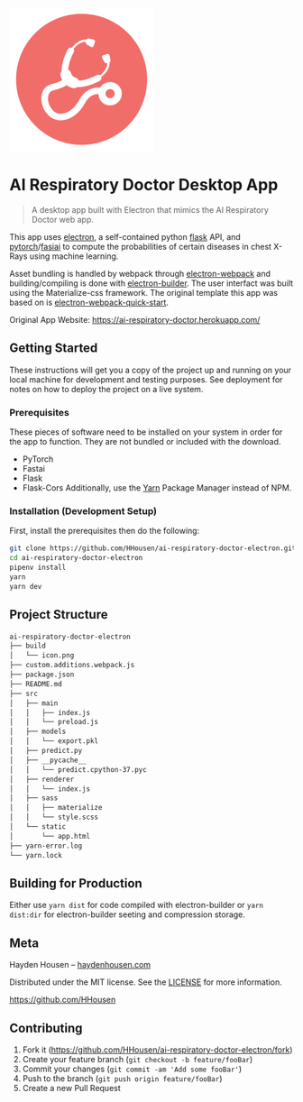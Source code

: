 ![AI Respiratory Doctor Logo](build/icon.png)
# AI Respiratory Doctor Desktop App
> A desktop app built with Electron that mimics the AI Respiratory Doctor web app.

This app uses [electron](https://electronjs.org/), a self-contained python [flask](https://flask.palletsprojects.com/en/1.1.x/) API, and [pytorch](https://pytorch.org/)/[fasiai](https://docs.fast.ai/) to compute the probabilities of certain diseases in chest X-Rays using machine learning.

Asset bundling is handled by webpack through [electron-webpack](https://github.com/electron-userland/electron-webpack) and building/compiling is done with [electron-builder](https://github.com/electron-userland/electron-builder). The user interfact was built using the Materialize-css framework. The original template this app was based on is [electron-webpack-quick-start](https://github.com/electron-userland/electron-webpack-quick-start).

Original App Website: <https://ai-respiratory-doctor.herokuapp.com/>

## Getting Started
These instructions will get you a copy of the project up and running on your local machine for development and testing purposes. See deployment for notes on how to deploy the project on a live system.

### Prerequisites
These pieces of software need to be installed on your system in order for the app to function. They are not bundled or included with the download. 
* PyTorch
* Fastai
* Flask
* Flask-Cors
Additionally, use the [Yarn](https://yarnpkg.com/) Package Manager instead of NPM. 

### Installation (Development Setup)
First, install the prerequisites then do the following:
```bash
git clone https://github.com/HHousen/ai-respiratory-doctor-electron.git
cd ai-respiratory-doctor-electron
pipenv install
yarn
yarn dev
```

## Project Structure
```bash
ai-respiratory-doctor-electron
├── build
│   └── icon.png
├── custom.additions.webpack.js
├── package.json
├── README.md
├── src
│   ├── main
│   │   ├── index.js
│   │   └── preload.js
│   ├── models
│   │   └── export.pkl
│   ├── predict.py
│   ├── __pycache__
│   │   └── predict.cpython-37.pyc
│   ├── renderer
│   │   └── index.js
│   ├── sass
│   │   ├── materialize
│   │   └── style.scss
│   └── static
│       └── app.html
├── yarn-error.log
└── yarn.lock
```

## Building for Production
Either use ``yarn dist`` for code compiled with electron-builder or ``yarn dist:dir`` for electron-builder seeting and compression storage. 

## Meta

Hayden Housen – [haydenhousen.com](https://haydenhousen.com)

Distributed under the MIT license. See the [LICENSE](LICENSE) for more information.

<https://github.com/HHousen>

## Contributing

1. Fork it (<https://github.com/HHousen/ai-respiratory-doctor-electron/fork>)
2. Create your feature branch (`git checkout -b feature/fooBar`)
3. Commit your changes (`git commit -am 'Add some fooBar'`)
4. Push to the branch (`git push origin feature/fooBar`)
5. Create a new Pull Request